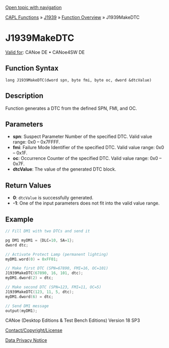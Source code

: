 [Open topic with navigation](../../../../../CANoeDEFamily.htm#Topics/CAPLFunctions/J1939/Functions/CAPLfunctionJ1939MakeDTC.md)

[CAPL Functions](../../CAPLfunctions.md) » [J1939](../CAPLfunctionsJ1939StartPage.md) » [Function Overview](../CAPLfunctionsJ1939Overview.md) » J1939MakeDTC

# J1939MakeDTC

[Valid for](../../../Shared/FeatureAvailability.md): CANoe DE • CANoe4SW DE

## Function Syntax

```
long J1939MakeDTC(dword spn, byte fmi, byte oc, dword &dtcValue)
```

## Description

Function generates a DTC from the defined SPN, FMI, and OC.

## Parameters

- **spn**: Suspect Parameter Number of the specified DTC. Valid value range: 0x0 – 0x7FFFF.
- **fmi**: Failure Mode Identifier of the specified DTC. Valid value range: 0x0 – 0x1F.
- **oc**: Occurrence Counter of the specified DTC. Valid value range: 0x0 – 0x7F.
- **dtcValue**: The value of the generated DTC block.

## Return Values

- **0**: `dtcValue` is successfully generated.
- **-1**: One of the input parameters does not fit into the valid value range.

## Example

```c
// Fill DM1 with two DTCs and send it

pg DM1 myDM1 = {DLC=10, SA=1};
dword dtc;

// Activate Protect Lamp (permanent lighting)
myDM1.word(0) = 0xFF01;

// Make first DTC (SPN=67890, FMI=16, OC=101)
J1939MakeDTC(67890, 16, 101, dtc);
myDM1.dword(2) = dtc;

// Make second DTC (SPN=123, FMI=11, OC=5)
J1939MakeDTC(123, 11, 5, dtc);
myDM1.dword(6) = dtc;

// Send DM1 message
output(myDM1);
```

CANoe (Desktop Editions & Test Bench Editions) Version 18 SP3

[Contact/Copyright/License](../../../Shared/ContactCopyrightLicense.md)

[Data Privacy Notice](https://www.vector.com/int/en/company/get-info/privacy-policy/)
